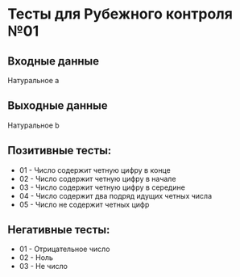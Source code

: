 # Тесты для Рубежного контроля №01
## Входные данные
Натуральное a
## Выходные данные
Натуральное b
## Позитивные тесты:
- 01 - Число содержит четную цифру в конце
- 02 - Число содержит четную цифру в начале
- 03 - Число содержит четную цифру в середине
- 04 - Число содержит два подряд идущих четных числа
- 05 - Число не содержит четных цифр

## Негативные тесты:
- 01 - Отрицательное число
- 02 - Ноль
- 03 - Не число
